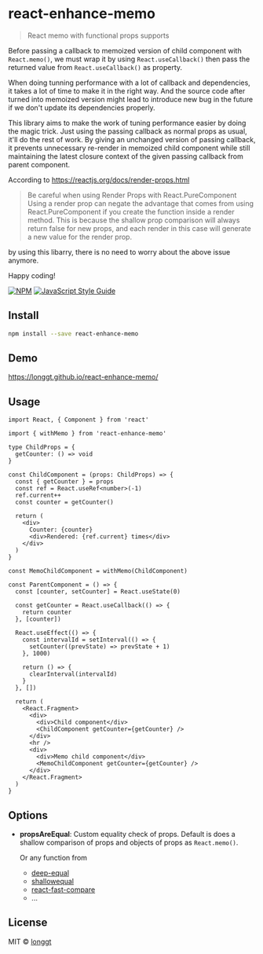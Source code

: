 # react-enhance-memo

> React memo with functional props supports

Before passing a callback to memoized version of child component with `React.memo()`,
we must wrap it by using `React.useCallback()` then pass the returned value from `React.useCallback()` as property.

When doing tunning performance with a lot of callback and dependencies, it takes a lot of time to make it in the right way. And the source code after turned into memoized version might lead to introduce new bug in the future if we don't update its dependencies properly.

This library aims to make the work of tuning performance easier by doing the magic trick.
Just using the passing callback as normal props as usual, it'll do the rest of work.
By giving an unchanged version of passing callback, it prevents unnecessary re-render in memoized child component while still maintaining the latest closure context of the given passing callback from parent component.

According to https://reactjs.org/docs/render-props.html

> Be careful when using Render Props with React.PureComponent
> Using a render prop can negate the advantage that comes from using React.PureComponent if you create the function inside a render method. This is because the shallow prop comparison will always return false for new props, and each render in this case will generate a new value for the render prop.

by using this libarry, there is no need to worry about the above issue anymore.

Happy coding!

[![NPM](https://img.shields.io/npm/v/react-enhance-memo.svg)](https://www.npmjs.com/package/react-enhance-memo) [![JavaScript Style Guide](https://img.shields.io/badge/code_style-standard-brightgreen.svg)](https://standardjs.com)

## Install

```bash
npm install --save react-enhance-memo
```

## Demo

https://longgt.github.io/react-enhance-memo/

## Usage

```tsx
import React, { Component } from 'react'

import { withMemo } from 'react-enhance-memo'

type ChildProps = {
  getCounter: () => void
}

const ChildComponent = (props: ChildProps) => {
  const { getCounter } = props
  const ref = React.useRef<number>(-1)
  ref.current++
  const counter = getCounter()

  return (
    <div>
      Counter: {counter}
      <div>Rendered: {ref.current} times</div>
    </div>
  )
}

const MemoChildComponent = withMemo(ChildComponent)

const ParentComponent = () => {
  const [counter, setCounter] = React.useState(0)

  const getCounter = React.useCallback(() => {
    return counter
  }, [counter])

  React.useEffect(() => {
    const intervalId = setInterval(() => {
      setCounter((prevState) => prevState + 1)
    }, 1000)

    return () => {
      clearInterval(intervalId)
    }
  }, [])

  return (
    <React.Fragment>
      <div>
        <div>Child component</div>
        <ChildComponent getCounter={getCounter} />
      </div>
      <hr />
      <div>
        <div>Memo child component</div>
        <MemoChildComponent getCounter={getCounter} />
      </div>
    </React.Fragment>
  )
}
```

## Options

- **propsAreEqual**: Custom equality check of props. Default is does a shallow comparison of props and objects of props as `React.memo()`.

  Or any function from

  - [deep-equal](https://www.npmjs.com/package/deep-equal)
  - [shallowequal](https://www.npmjs.com/package/shallowequal)
  - [react-fast-compare](https://www.npmjs.com/package/react-fast-compare)
  - ...

## License

MIT © [longgt](https://github.com/longgt)
